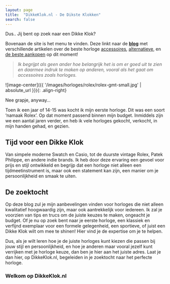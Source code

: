 ```yaml
---
layout: page
title:  "DikkeKlok.nl - De Dikste Klokken"
search: false
---
```

Dus.. Jij bent op zoek naar een Dikke Klok? 

Bovenaan de site is het menu te vinden. Deze linkt naar de [**blog**](/blog) met verschillende artikelen over de beste horloge [accessoires](/categories/#accessoires), [alternatieve](/categories/#alternatief), en [de beste aankopen](/categories/#best-buy) op dit moment!

> *Ik begrijpt als geen ander hoe belangrijk het is om er goed uit te zien en daarmee indruk te maken op anderen, vooral als het gaat om accessoires zoals horloges.*

![image-center]({{ '/images/horloges/rolex/rolex-gmt-small.jpg' | absolute_url }}){: .align-right}

Nee grapje, anyway…

Toen ik een jaar of 14-15 was kocht ik mijn eerste horloge. Dit was een soort ‘namaak Rolex’. Op dat moment passend binnen mijn budget. Inmiddels zijn we een aantal jaren verder, en heb ik vele horloges gekocht, verkocht, in mijn handen gehad, en gezien. 

## Tijd voor een Dikke Klok
Van simpele moderne Swatch en Casio, tot de duurste vintage Rolex, Patek Philippe, en andere indie brands. Ik heb door deze ervaring een gevoel voor prijs en stijl ontwikkeld en begrijp dat een horloge niet alleen een tijdmeetinstrument is, maar ook een statement kan zijn, een manier om je persoonlijkheid en smaak te uiten.

## De zoektocht
Op deze blog zul je mijn aanbevelingen vinden voor horloges die niet alleen kwalitatief hoogwaardig zijn, maar ook aantrekkelijk voor iedereen. Ik zal je voorzien van tips en trucs om de juiste keuzes te maken, ongeacht je budget. Of je nu op zoek bent naar je eerste horloge, een klassiek en verfijnd exemplaar voor een formele gelegenheid, een sportieve, of juist een Dikke Klok wilt om mee te shinen! Hier vind je de expertise om je te helpen.

Dus, als je wilt leren hoe je de juiste horloges kunt kiezen die passen bij jouw stijl en persoonlijkheid, en hoe je anderen maar vooral jezelf kunt verrijken met je horloge keuze, dan ben je hier aan het juiste adres. Laat je dan hier, op DikkeKlok.nl, begeleiden in je zoektocht naar het perfecte horloge.

### Welkom op DikkeKlok.nl

